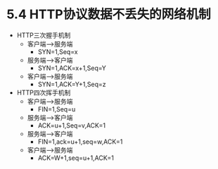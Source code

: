 # 5.4 HTTP协议数据不丢失的网络机制

- HTTP三次握手机制
	- 客户端-->服务端
		- SYN=1,Seq=x
	- 服务端-->客户端
		- SYN=1,ACK=x+1,Seq=Y
	- 客户端-->服务端
		- SYN=1,ACK=Y+1,Seq=z
- HTTP四次挥手机制
	- 客户端-->服务端
		- FIN=1,Seq=u
	- 服务端-->客户端
		- ACK=u+1,Seq=v,ACK=1
	- 服务端-->客户端
		- FIN=1,ack=u+1,seq=w,ACK=1
	- 客户端-->服务端
		- ACK=W+1,seq=u+1,ACK=1    